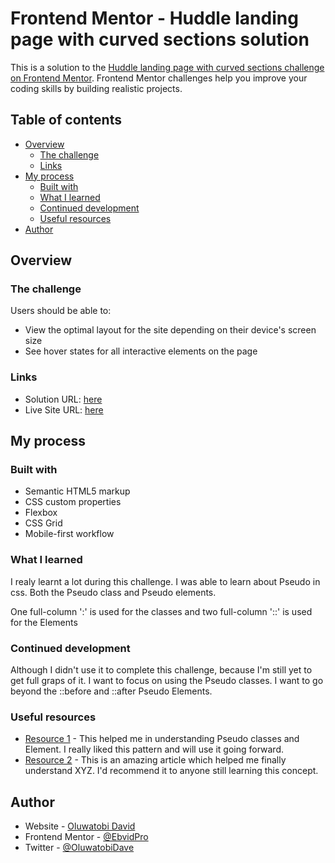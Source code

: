 # Frontend Mentor - Huddle landing page with curved sections solution

This is a solution to the [Huddle landing page with curved sections challenge on Frontend Mentor](https://www.frontendmentor.io/challenges/huddle-landing-page-with-curved-sections-5ca5ecd01e82137ec91a50f2). Frontend Mentor challenges help you improve your coding skills by building realistic projects.

## Table of contents

- [Overview](#overview)
  - [The challenge](#the-challenge)
  - [Links](#links)
- [My process](#my-process)
  - [Built with](#built-with)
  - [What I learned](#what-i-learned)
  - [Continued development](#continued-development)
  - [Useful resources](#useful-resources)
- [Author](#author)

## Overview

### The challenge

Users should be able to:

- View the optimal layout for the site depending on their device's screen size
- See hover states for all interactive elements on the page

### Links

- Solution URL: [here](https://github.com/EbvidPro/huddle-landing-page-with-curved-section)
- Live Site URL: [here](https://huddle-landingpage-oluwatobi.netlify.app/)

## My process

### Built with

- Semantic HTML5 markup
- CSS custom properties
- Flexbox
- CSS Grid
- Mobile-first workflow

### What I learned

I realy learnt a lot during this challenge. I was able to learn about Pseudo in css. Both the Pseudo class and Pseudo elements.

One full-column ':' is used for the classes and two full-column '::' is used for the Elements

### Continued development

Although I didn't use it to complete this challenge, because I'm still yet to get full graps of it. I want to focus on using the Pseudo classes. I want to go beyond the ::before and ::after Pseudo Elements.

### Useful resources

- [Resource 1](https://youtu.be/OtBpgtqrjyo) - This helped me in understanding Pseudo classes and Element. I really liked this pattern and will use it going forward.
- [Resource 2](https://blog.logrocket.com/how-to-create-fancy-corners-in-css/) - This is an amazing article which helped me finally understand XYZ. I'd recommend it to anyone still learning this concept.

## Author

- Website - [Oluwatobi David](https://ebvidpro.github.io/Oluwatobi-David/)
- Frontend Mentor - [@EbvidPro](https://www.frontendmentor.io/profile/EbvidPro)
- Twitter - [@OluwatobiDave](https://twitter.com/OluwatobiDave)
